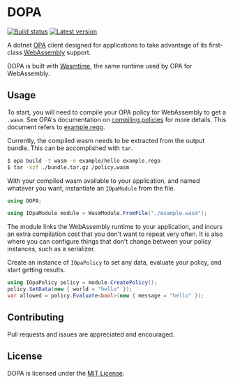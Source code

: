 # DOPA

[![Build status](https://github.com/willhausman/dopa/actions/workflows/build.yml/badge.svg "Build status")](https://github.com/willhausman/dopa/actions/workflows/build.yml)
[![Latest version](https://img.shields.io/nuget/v/DOPA)](https://www.nuget.org/packages/DOPA)

A dotnet [OPA](https://www.openpolicyagent.org) client designed for applications to take advantage of its first-class [WebAssembly](https://webassembly.org) support.

DOPA is built with [Wasmtime](https://github.com/bytecodealliance/wasmtime), the same runtime used by OPA for WebAssembly.

## Usage

To start, you will need to compile your OPA policy for WebAssembly to get a `.wasm`. See OPA's documentation on [compiling policies](https://www.openpolicyagent.org/docs/latest/wasm/#compiling-policies) for more details. This document refers to [example.rego](./test/policies/example.rego).

Currently, the compiled wasm needs to be extracted from the output bundle.  This can be accomplished with `tar`.

```sh
$ opa build -t wasm -e example/hello example.rego
$ tar -xzf ./bundle.tar.gz /policy.wasm
```

With your compiled wasm available to your application, and named whatever you want, instantiate an `IOpaModule` from the file.

```csharp
using DOPA;

using IOpaModule module = WasmModule.FromFile("./example.wasm");
```

The module links the WebAssembly runtime to your application, and incurs an extra compilation cost that you don't want to repeat very often. It is also where you can configure things that don't change between your policy instances, such as a serializer.

Create an instance of `IOpaPolicy` to set any data, evaluate your policy, and start getting results.

```csharp
using IOpaPolicy policy = module.CreatePolicy();
policy.SetData(new { world = "hello" });
var allowed = policy.Evaluate<bool>(new { message = "hello" });
```

## Contributing

Pull requests and issues are appreciated and encouraged.

## License

DOPA is licensed under the [MIT License](./LICENSE).
